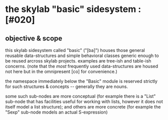 # the skylab "basic" sidesystem :[#020]

## objective & scope

this skylab sidesystem called "basic" ("[ba]") houses those general
reusable data-structures and simple behavioral classes generic enough
to be reused arcross skylab projects. examples are tree-ish and table-ish
concerns. (note that the *most* frequently used data-structures are
housed not here but in the omnipresent [co] for convenience.)

the namespace immediately below the "Basic" module is reserved strictly
for such structures & concepts -- generally they are nouns.

some such sub-nodes are more conceptual (for example there is a "List"
sub-node that has facilities useful for working with lists, however it does
not itself model a list structure); and others are more concrete (for
example the "Sexp" sub-node models an actual S-expression)

